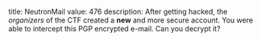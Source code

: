 title: NeutronMail
value: 476
description: After getting hacked, the *organizers* of the CTF created a **new** and more secure account.
You were able to intercept this PGP encrypted e-mail. Can you decrypt it?